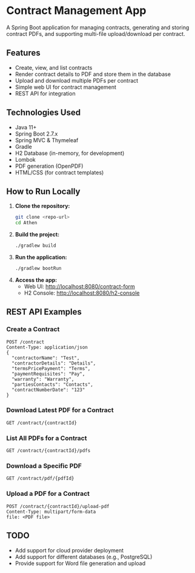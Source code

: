 # Contract Management App

A Spring Boot application for managing contracts, generating and storing contract PDFs, and supporting multi-file upload/download per contract.

## Features
- Create, view, and list contracts
- Render contract details to PDF and store them in the database
- Upload and download multiple PDFs per contract
- Simple web UI for contract management
- REST API for integration


## Technologies Used

- Java 11+
- Spring Boot 2.7.x
- Spring MVC & Thymeleaf
- Gradle
- H2 Database (in-memory, for development)
- Lombok
- PDF generation (OpenPDF)
- HTML/CSS (for contract templates)

## How to Run Locally

1. **Clone the repository:**
   ```sh
   git clone <repo-url>
   cd Athen
   ```
2. **Build the project:**
   ```sh
   ./gradlew build
   ```
3. **Run the application:**
   ```sh
   ./gradlew bootRun
   ```
4. **Access the app:**
   - Web UI: [http://localhost:8080/contract-form](http://localhost:8080/contract-form)
   - H2 Console: [http://localhost:8080/h2-console](http://localhost:8080/h2-console)

## REST API Examples

### Create a Contract
```http
POST /contract
Content-Type: application/json
{
  "contractorName": "Test",
  "contractorDetails": "Details",
  "termsPricePayment": "Terms",
  "paymentRequisites": "Pay",
  "warranty": "Warranty",
  "partiesContacts": "Contacts",
  "contractNumberDate": "123"
}
```

### Download Latest PDF for a Contract
```http
GET /contract/{contractId}
```

### List All PDFs for a Contract
```http
GET /contract/{contractId}/pdfs
```

### Download a Specific PDF
```http
GET /contract/pdf/{pdfId}
```

### Upload a PDF for a Contract
```http
POST /contract/{contractId}/upload-pdf
Content-Type: multipart/form-data
file: <PDF file>
```

## TODO
- Add support for cloud provider deployment
- Add support for different databases (e.g., PostgreSQL)
- Provide support for Word file generation and upload

